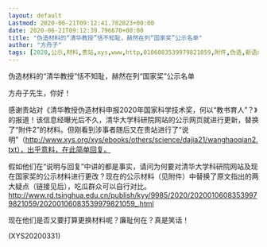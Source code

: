 ```yaml
---
layout: default
Lastmod: 2020-06-21T09:12:41.782823+00:00
date: 2020-06-21T09:12:39.796670+00:00
title: "伪造材料的“清华教授”恬不知耻，赫然在列“国家奖”公示名单"
author: "方舟子"
tags: [2020,公示,材料,贵站,xys,www,http,0106083539979821059,附件,伪造,新语丝]
---
```


伪造材料的“清华教授”恬不知耻，赫然在列“国家奖”公示名单

方舟子先生，你好！

感谢贵站对《清华教授伪造材料申报2020年国家科学技术奖，何以“教书育人”？》的报道！该信息经曝光后不久，清华大学科研院网站的公示网页就进行更新，替换了“附件2”的材料。但刚看到涉事者随后又在贵站进行了“说明”（http://www.xys.org/xys/ebooks/others/science/dajia21/wanghaoqian2.txt），出乎意料，在此简单回复。

假如他们在“说明与回复”中讲的都是事实，请问为何要对清华大学科研院网站及现在国家奖的公示材料进行更改？现在的公示材料（见附件）中替换了原文指出的两大疑点（链接见后），吃瓜群众可以自行对比。http://www.rd.tsinghua.edu.cn/publish/kyy/9985/2020/20200106083539979821059/20200106083539979821059_.html

现在他们是否又要打算更换材料呢？廉耻何在？真是笑话！

(XYS20200331)


